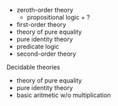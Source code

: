 


- zeroth-order theory
  - propositional logic + ?
- first-order theory
 - theory of pure equality
 - pure identity theory
 - predicate logic
- second-order theory

Decidable theories
- theory of pure equality
- pure identity theory
- basic aritmetic w/o multiplication
